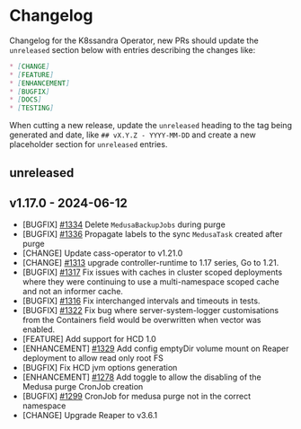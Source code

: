 # Changelog

Changelog for the K8ssandra Operator, new PRs should update the `unreleased` section below with entries describing the changes like:

```markdown
* [CHANGE]
* [FEATURE]
* [ENHANCEMENT]
* [BUGFIX]
* [DOCS]
* [TESTING]
```

When cutting a new release, update the `unreleased` heading to the tag being generated and date, like `## vX.Y.Z - YYYY-MM-DD` and create a new placeholder section for  `unreleased` entries.

## unreleased

## v1.17.0 - 2024-06-12

* [BUGFIX] [#1334](https://github.com/k8ssandra/k8ssandra-operator/issues/1334) Delete `MedusaBackupJobs` during purge
* [BUGFIX] [#1336](https://github.com/k8ssandra/k8ssandra-operator/issues/1336) Propagate labels to the sync `MedusaTask` created after purge
* [CHANGE] []() Update cass-operator to v1.21.0
* [CHANGE] [#1313](https://github.com/k8ssandra/k8ssandra-operator/issues/1313) upgrade controller-runtime to 1.17 series, Go to 1.21.
* [BUGFIX] [#1317](https://github.com/k8ssandra/k8ssandra-operator/issues/1317) Fix issues with caches in cluster scoped deployments where they were continuing to use a multi-namespace scoped cache and not an informer cache.
* [BUGFIX] [#1316](https://github.com/k8ssandra/k8ssandra-operator/issues/1316) Fix interchanged intervals and timeouts in tests.
* [BUGFIX] [#1322](https://github.com/k8ssandra/k8ssandra-operator/issues/1322) Fix bug where server-system-logger customisations from the Containers field would be overwritten when vector was enabled. 
* [FEATURE] Add support for HCD 1.0
* [ENHANCEMENT] [#1329](https://github.com/k8ssandra/k8ssandra-operator/issues/1329) Add config emptyDir volume mount on Reaper deployment to allow read only root FS
* [BUGFIX] Fix HCD jvm options generation
* [ENHANCEMENT] [#1278](https://github.com/k8ssandra/k8ssandra-operator/issues/1278) Add toggle to allow the disabling of the Medusa purge CronJob creation
* [BUGFIX] [#1299](https://github.com/k8ssandra/k8ssandra-operator/issues/1299) CronJob for medusa purge not in the correct namespace
* [CHANGE] Upgrade Reaper to v3.6.1
